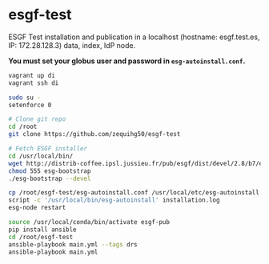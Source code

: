 # esgf-test
ESGF Test installation and publication in a localhost (hostname: esgf.test.es, IP: 172.28.128.3) data, index, IdP node.

**You must set your globus user and password in `esg-autoinstall.conf`.**

```bash
vagrant up di
vagrant ssh di

sudo su -
setenforce 0

# Clone git repo
cd /root
git clone https://github.com/zequihg50/esgf-test

# Fetch ESGF installer
cd /usr/local/bin/
wget http://distrib-coffee.ipsl.jussieu.fr/pub/esgf/dist/devel/2.8/b7/esgf-installer/esg-bootstrap
chmod 555 esg-bootstrap
./esg-bootstrap --devel

cp /root/esgf-test/esg-autoinstall.conf /usr/local/etc/esg-autoinstall.conf
script -c '/usr/local/bin/esg-autoinstall' installation.log
esg-node restart

source /usr/local/conda/bin/activate esgf-pub
pip install ansible
cd /root/esgf-test
ansible-playbook main.yml --tags drs
ansible-playbook main.yml
```

